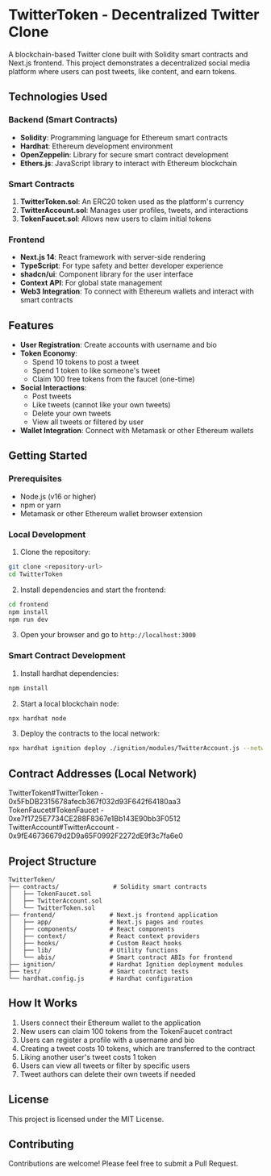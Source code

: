 # TwitterToken - Decentralized Twitter Clone

A blockchain-based Twitter clone built with Solidity smart contracts and Next.js frontend. This project demonstrates a decentralized social media platform where users can post tweets, like content, and earn tokens.

## Technologies Used

### Backend (Smart Contracts)
- **Solidity**: Programming language for Ethereum smart contracts
- **Hardhat**: Ethereum development environment
- **OpenZeppelin**: Library for secure smart contract development
- **Ethers.js**: JavaScript library to interact with Ethereum blockchain

### Smart Contracts
1. **TwitterToken.sol**: An ERC20 token used as the platform's currency
2. **TwitterAccount.sol**: Manages user profiles, tweets, and interactions
3. **TokenFaucet.sol**: Allows new users to claim initial tokens

### Frontend
- **Next.js 14**: React framework with server-side rendering
- **TypeScript**: For type safety and better developer experience
- **shadcn/ui**: Component library for the user interface
- **Context API**: For global state management
- **Web3 Integration**: To connect with Ethereum wallets and interact with smart contracts

## Features

- **User Registration**: Create accounts with username and bio
- **Token Economy**:
  - Spend 10 tokens to post a tweet
  - Spend 1 token to like someone's tweet
  - Claim 100 free tokens from the faucet (one-time)
- **Social Interactions**:
  - Post tweets
  - Like tweets (cannot like your own tweets)
  - Delete your own tweets
  - View all tweets or filtered by user
- **Wallet Integration**: Connect with Metamask or other Ethereum wallets

## Getting Started

### Prerequisites

- Node.js (v16 or higher)
- npm or yarn
- Metamask or other Ethereum wallet browser extension

### Local Development

1. Clone the repository:
```bash
git clone <repository-url>
cd TwitterToken
```

2. Install dependencies and start the frontend:
```bash
cd frontend
npm install
npm run dev
```

3. Open your browser and go to `http://localhost:3000`

### Smart Contract Development

1. Install hardhat dependencies:
```bash
npm install
```

2. Start a local blockchain node:
```bash
npx hardhat node
```

3. Deploy the contracts to the local network:
```bash
npx hardhat ignition deploy ./ignition/modules/TwitterAccount.js --network localhost
```

## Contract Addresses (Local Network)

TwitterToken#TwitterToken - 0x5FbDB2315678afecb367f032d93F642f64180aa3
TokenFaucet#TokenFaucet - 0xe7f1725E7734CE288F8367e1Bb143E90bb3F0512
TwitterAccount#TwitterAccount - 0x9fE46736679d2D9a65F0992F2272dE9f3c7fa6e0

## Project Structure

```plaintext
TwitterToken/
├── contracts/               # Solidity smart contracts
│   ├── TokenFaucet.sol      
│   ├── TwitterAccount.sol  
│   └── TwitterToken.sol    
├── frontend/               # Next.js frontend application
│   ├── app/                # Next.js pages and routes
│   ├── components/         # React components
│   ├── context/            # React context providers
│   ├── hooks/              # Custom React hooks
│   ├── lib/                # Utility functions
│   └── abis/               # Smart contract ABIs for frontend
├── ignition/               # Hardhat Ignition deployment modules
├── test/                   # Smart contract tests
└── hardhat.config.js       # Hardhat configuration
```

## How It Works

1. Users connect their Ethereum wallet to the application
2. New users can claim 100 tokens from the TokenFaucet contract
3. Users can register a profile with a username and bio
4. Creating a tweet costs 10 tokens, which are transferred to the contract
5. Liking another user's tweet costs 1 token
6. Users can view all tweets or filter by specific users
7. Tweet authors can delete their own tweets if needed

## License

This project is licensed under the MIT License.

## Contributing

Contributions are welcome! Please feel free to submit a Pull Request.
